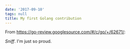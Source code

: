 ```yaml
---
date: '2017-09-10'
tags: null
title: My first Golang contribution
---
```


From https://go-review.googlesource.com/#/c/go/+/62671/:

*Sniff*. I'm just so proud.
